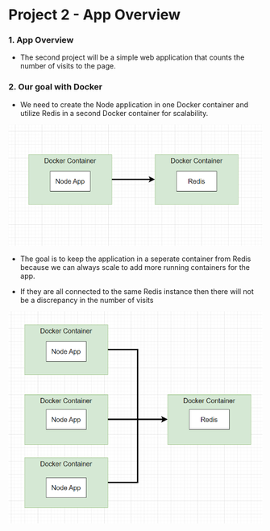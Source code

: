 # Project 2 - App Overview

### 1. App Overview

- The second project will be a simple web application that counts the number of visits to the page.

### 2. Our goal with Docker

- We need to create the Node application in one Docker container and utilize Redis in a second Docker container for scalability.



![Project 2-app_env.png](https://github.com/JBarker90/docker-kubernetes_tutorial/blob/main/notes/section_05/images/Project%202-app_env.png)

- The goal is to keep the application in a seperate container from Redis because we can always scale to add more running containers for the app. 

-  If they are all connected to the same Redis instance then there will not be a discrepancy in the number of visits



![Project 2-app_env(scaled).png](https://github.com/JBarker90/docker-kubernetes_tutorial/blob/main/notes/section_05/images/Project%202-app_env(scaled).png)

